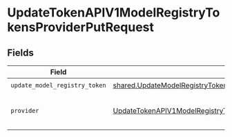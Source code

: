 # UpdateTokenAPIV1ModelRegistryTokensProviderPutRequest


## Fields

| Field                                                                                                                                                                 | Type                                                                                                                                                                  | Required                                                                                                                                                              | Description                                                                                                                                                           |
| --------------------------------------------------------------------------------------------------------------------------------------------------------------------- | --------------------------------------------------------------------------------------------------------------------------------------------------------------------- | --------------------------------------------------------------------------------------------------------------------------------------------------------------------- | --------------------------------------------------------------------------------------------------------------------------------------------------------------------- |
| `update_model_registry_token`                                                                                                                                         | [shared.UpdateModelRegistryToken](../../models/shared/updatemodelregistrytoken.md)                                                                                    | :heavy_check_mark:                                                                                                                                                    | N/A                                                                                                                                                                   |
| `provider`                                                                                                                                                            | [UpdateTokenAPIV1ModelRegistryTokensProviderPutProviderModelProvider](../../models/operations/updatetokenapiv1modelregistrytokensproviderputprovidermodelprovider.md) | :heavy_check_mark:                                                                                                                                                    | The provider of the model registry                                                                                                                                    |